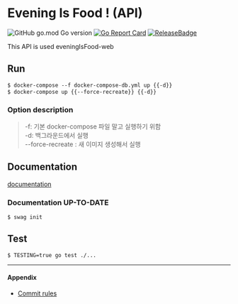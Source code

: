 # Evening Is Food ! (API)
![GitHub go.mod Go version](https://img.shields.io/github/go-mod/go-version/shinYeongHyeon/eveningIsFood-api)
[![Go Report Card](https://goreportcard.com/badge/github.com/shinYeongHyeon/eveningIsFood-api)](https://goreportcard.com/report/github.com/shinYeongHyeon/eveningIsFood-api)
[![ReleaseBadge](https://img.shields.io/github/v/release/shinYeongHyeon/eveningIsFood-api)](https://pkg.go.dev/github.com/shinYeongHyeon/eveningIsFood-api)

This API is used eveningIsFood-web

## Run
```markdown
$ docker-compose --f docker-compose-db.yml up {{-d}}   
$ docker-compose up {{--force-recreate}} {{-d}}
```

### Option description
> -f: 기본 docker-compose 파일 말고 실행하기 위함  
> -d: 백그라운드에서 실행  
> --force-recreate : 새 이미지 생성해서 실행

## Documentation
[documentation](localhost:9999/docs/)

### Documentation UP-TO-DATE
```shell
$ swag init
```

## Test
```shell
$ TESTING=true go test ./...
```

---

#### Appendix
- [Commit rules](./commitRules.md)